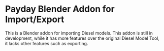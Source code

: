 # Payday Blender Addon for Import/Export

This is a Blender addon for importing Diesel models. This addon is still in development, while it has more features over the original Diesel Model Tool, it lacks other features such as exporting.